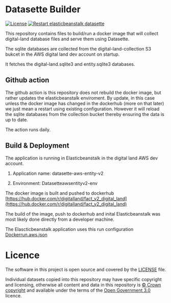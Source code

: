 # Datasette Builder

[![License](https://img.shields.io/github/license/mashape/apistatus.svg)](https://github.com/digital-land/datasette-builder/blob/master/LICENSE)
[![Restart elasticbeanstalk datasette](https://github.com/digital-land/datasette-builder/actions/workflows/restart.yml/badge.svg)](https://github.com/digital-land/datasette-builder/actions/workflows/restart.yml)

This repository contains files to build/run a docker image that will collect digital-land database files and serve them using Datasette.

The sqlite databases are collected from the digital-land-collection S3 bukcet
in the AWS digital land dev account on startup.

It fetches the digital-land.sqlite3 and entity.sqlite3 databases.

## Github action

The github action is this repository does not rebuild the docker image, but rather updates the elasticbeanstalk
enviroment. By update, in this case unless the docker image has changed in the dockerhub (more on that later) we just mean a restart using existing configuration. However it will reload the sqlite databases from the collection bucket thereby ensuring the data is up to date.

The action runs daily.


## Build & Deployment

The application is running in Elasticbeanstalk in the digital land AWS dev account.

1. Application name: datasette-aws-entity-v2

2. Environment: Datasetteawsentityv2-env

The docker image is built and pushed to dockerhub [https://hub.docker.com/r/digitalland/fact_v2_digital_land](https://hub.docker.com/r/digitalland/fact_v2_digital_land)

The build of the image, push to dockerhub and inital Elasticbeanstalk was most likely
done directly from a developer machine.

The Elascticbeanstalk application uses this run configuration [Dockerrun.aws.json](Dockerrun.aws.json)


# Licence

The software in this project is open source and covered by the [LICENSE](LICENSE) file.

Individual datasets copied into this repository may have specific copyright and licensing, otherwise all content and data in this repository is [© Crown copyright](http://www.nationalarchives.gov.uk/information-management/re-using-public-sector-information/copyright-and-re-use/crown-copyright/) and available under the terms of the [Open Government 3.0](https://www.nationalarchives.gov.uk/doc/open-government-licence/version/3/) licence.
